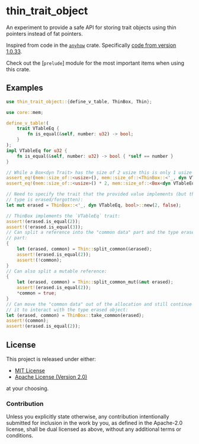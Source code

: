 # thin_trait_object

An experiment to provide a safe API for storing trait objects using thin
pointers instead of fat pointers.

Inspired from code in the [`anyhow`](https://crates.io/crates/anyhow) crate.
Specifically [code from version 1.0.33](https://github.com/dtolnay/anyhow/tree/c25be95f1a24f7497d2b4530ffcb4f90d3871975).

Check out the [`prelude`] module for the most important items when using this
crate.

## Examples

```rust
use thin_trait_object::{define_v_table, ThinBox, Thin};

use core::mem;

define_v_table!(
    trait VTableEq {
        fn is_equal(&self, number: u32) -> bool;
    }
);
impl VTableEq for u32 {
    fn is_equal(&self, number: u32) -> bool { *self == number }
}

// While a Box<dyn Trait> has the size of 2 usize this is only 1 usize large:
assert_eq!(mem::size_of::<usize>(), mem::size_of::<ThinBox::<'_, dyn VTableEq, bool>>());
assert_eq!(mem::size_of::<usize>() * 2, mem::size_of::<Box<dyn VTableEq>>());

// Need to specify the trait that the provided value implements (but the actual
// type is erased/forgotten):
let mut erased = ThinBox::<'_, dyn VTableEq, bool>::new(2, false);

// ThinBox implements the `VTableEq` trait:
assert!(erased.is_equal(2));
assert!(!erased.is_equal(3));
// Can split a reference into the "common data" part and the type erased object
// part:
{
    let (erased, common) = Thin::split_common(&erased);
    assert!(erased.is_equal(2));
    assert!(!common);
}
// Can also split a mutable reference:
{
    let (erased, common) = Thin::split_common_mut(&mut erased);
    assert!(erased.is_equal(2));
    *common = true;
}
// Can move the "common data" out of the allocation and still continue using
// it to interact with the type erased object:
let (erased, common) = ThinBox::take_common(erased);
assert!(common);
assert!(erased.is_equal(2));
```

## License

This project is released under either:

- [MIT License](https://github.com/Lej77/cast_trait_object/blob/master/LICENSE-MIT)
- [Apache License (Version 2.0)](https://github.com/Lej77/cast_trait_object/blob/master/LICENSE-APACHE)

at your choosing.

### Contribution

Unless you explicitly state otherwise, any contribution intentionally
submitted for inclusion in the work by you, as defined in the Apache-2.0
license, shall be dual licensed as above, without any additional terms or
conditions.
